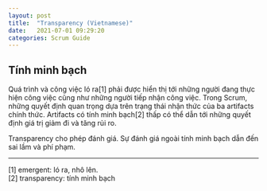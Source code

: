 ```yaml
---
layout: post
title:  "Transparency (Vietnamese)"
date:   2021-07-01 09:29:20
categories: Scrum Guide
---
```


## Tính minh bạch

Quá trình và công việc ló ra[1] phải được hiển thị tới những người đang thực hiện công việc cũng như những người tiếp nhận công việc. Trong Scrum, những quyết định quan trọng dựa trên trạng thái nhận thức của ba artifacts chính thức. Artifacts có tính minh bạch[2] thấp có thể dẫn tới những quyết định giá trị giảm đi và tăng rủi ro.

Transparency cho phép đánh giá. Sự đánh giá ngoài tính minh bạch dẫn đến sai lầm và phí phạm.

------

[1] emergent: ló ra, nhô lên.<br>[2] transparency: tính minh bạch
